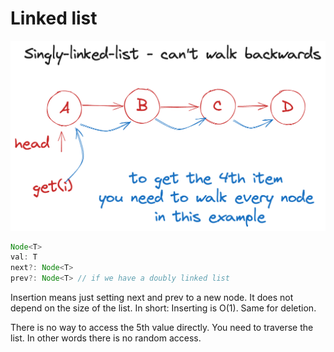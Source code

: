 # Linked list

![alt text](./LinkedList.png)

```js
Node<T>
val: T
next?: Node<T>
prev?: Node<T> // if we have a doubly linked list
```

Insertion means just setting next and prev to a new node. It does not depend on the size of the list.
In short: Inserting is O(1). Same for deletion.

There is no way to access the 5th value directly. You need to traverse the list. In other words there is no random access.
